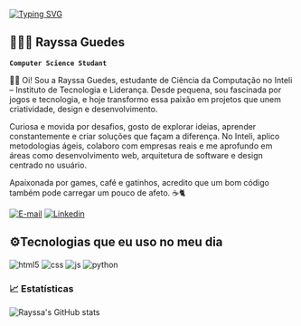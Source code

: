 <a href="https://git.io/typing-svg"><img src="https://readme-typing-svg.demolab.com?font=Fira+Code&pause=1000&color=F74979&width=435&lines=Always+learning+new+things!" alt="Typing SVG" /></a>

## 👩🏻‍💻 Rayssa Guedes

**`Computer Science Studant`**

👋🏻 Oi! Sou a Rayssa Guedes, estudante de Ciência da Computação no Inteli – Instituto de Tecnologia e Liderança. Desde pequena, sou fascinada por jogos e tecnologia, e hoje transformo essa paixão em projetos que unem criatividade, design e desenvolvimento.

Curiosa e movida por desafios, gosto de explorar ideias, aprender constantemente e criar soluções que façam a diferença. No Inteli, aplico metodologias ágeis, colaboro com empresas reais e me aprofundo em áreas como desenvolvimento web, arquitetura de software e design centrado no usuário.

Apaixonada por games, café e gatinhos, acredito que um bom código também pode carregar um pouco de afeto. ☕🐈

 

[![E-mail](https://img.shields.io/badge/email-DB7093?style=for-the-badge&logo=styled-components&logoColor=white)](mailto:rayssa.franca@sou.inteli.edu.br)
[![Linkedin](https://img.shields.io/badge/LinkedIn-0077B5?style=for-the-badge&logo=linkedin&logoColor=white)](https://www.linkedin.com/in/rayssaguedess/)

 ## ⚙️Tecnologias que eu uso no meu dia

<div style="display: inline_block">
  <img align="center" alt="html5" src="https://img.shields.io/badge/HTML5-E34F26?style=for-the-badge&logo=html5&logoColor=white" />
  <img align="center" alt="css" src="https://img.shields.io/badge/CSS3-1572B6?style=for-the-badge&logo=css3&logoColor=white" />
  <img align="center" alt="js" src="https://img.shields.io/badge/JavaScript-F7DF1E?style=for-the-badge&logo=javascript&logoColor=black" />
  <img align="center" alt="python" src="https://img.shields.io/badge/python-3670A0?style=for-the-badge&logo=python&logoColor=white" />


### 📈 Estatísticas

![Rayssa's GitHub stats](https://github-readme-stats.vercel.app/api?username=guedesrayssa&show_icons=true&theme=synthwave)



</p>



